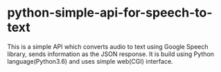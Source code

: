 # python-simple-api-for-speech-to-text
This is a simple API which converts audio to text using Google Speech library, sends information as the JSON response. It is build using Python language(Python3.6) and uses simple web(CGI) interface.
